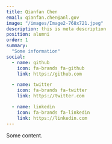 ```yaml
---
title: Qianfan Chen
email: qianfan.chen@anl.gov
image: "/images/Image2-768x721.jpeg"
description: this is meta description
position: alumni
order: 1
summary:
  "Some information"
social:
  - name: github
    icon: fa-brands fa-github
    link: https://github.com

  - name: twitter
    icon: fa-brands fa-twitter
    link: https://twitter.com

  - name: linkedin
    icon: fa-brands fa-linkedin
    link: https://linkedin.com
---
```


Some content.
